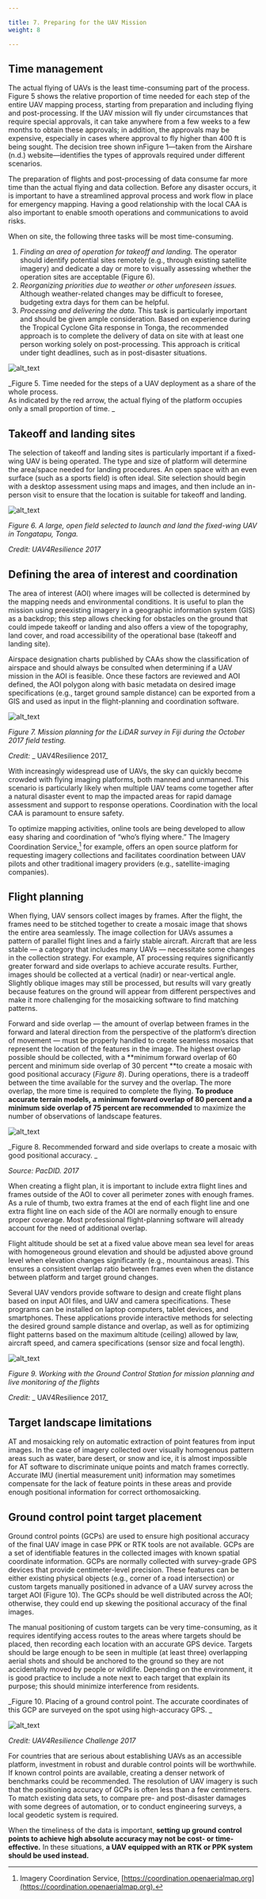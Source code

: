 ```yaml
---

title: 7. Preparing for the UAV Mission
weight: 8

---
```





## Time management

The actual flying of UAVs is the least time-consuming part of the process. Figure 5 shows the relative proportion of time needed for each step of the entire UAV mapping process, starting from preparation and including flying and post-processing. If the UAV mission will fly under circumstances that require special approvals, it can take anywhere from a few weeks to a few months to obtain these approvals; in addition, the approvals may be expensive, especially in cases where approval to fly higher than 400 ft is being sought. The decision tree shown inFigure 1—taken from the Airshare (n.d.) website—identifies the types of approvals required under different scenarios. 

The preparation of flights and post-processing of data consume far more time than the actual flying and data collection. Before any disaster occurs, it is important to have a streamlined approval process and work flow in place for emergency mapping. Having a good relationship with the local CAA is also important to enable smooth operations and communications to avoid risks. 

When on site, the following three tasks will be most time-consuming.  



1. _Finding an area of operation for takeoff and landing._ The operator should identify potential sites remotely (e.g., through existing satellite imagery) and dedicate a day or more to visually assessing whether the operation sites are acceptable (Figure 6).
2. _Reorganizing priorities due to weather or other unforeseen issues._ Although weather-related changes may be difficult to foresee, budgeting extra days for them can be helpful.
3. _Processing and delivering the data._ This task is particularly important and should be given ample consideration. Based on experience during the Tropical Cyclone Gita response in Tonga, the recommended approach is to complete the delivery of data on site with at least one person working solely on post-processing. This approach is critical under tight deadlines, such as in post-disaster situations. 

![alt_text](/images/Technical-Guidelines7.png)


_Figure 5. Time needed for the steps of a UAV deployment as a share of the whole process.   \
As indicated by the red arrow, the actual flying of the platform occupies only a small proportion of time.   _


## Takeoff and landing sites 

The selection of takeoff and landing sites is particularly important if a fixed-wing UAV is being operated. The type and size of platform will determine the area/space needed for landing procedures. An open space with an even surface (such as a sports field) is often ideal. Site selection should begin with a desktop assessment using maps and images, and then include an in-person visit to ensure that the location is suitable for takeoff and landing. 

![alt_text](/images/Technical-Guidelines8.png)


_Figure 6. A large, open field selected to launch and land the fixed-wing UAV in Tongatapu, Tonga._

_Credit:  UAV4Resilience 2017_


## Defining the area of interest and coordination

The area of interest (AOI) where images will be collected is determined by the mapping needs and environmental conditions. It is useful to plan the mission using preexisting imagery in a geographic information system (GIS) as a backdrop; this step allows checking for obstacles on the ground that could impede takeoff or landing and also offers a view of the topography, land cover, and road accessibility of the operational base (takeoff and landing site). 

Airspace designation charts published by CAAs show the classification of airspace and should always be consulted when determining if a UAV mission in the AOI is feasible. Once these factors are reviewed and AOI defined, the AOI polygon along with basic metadata on desired image specifications (e.g., target ground sample distance) can be exported from a GIS and used as input in the flight-planning and coordination software.

![alt_text](/images/Technical-Guidelines9.jpg)


_Figure 7. Mission planning for the LiDAR survey in Fiji during the October 2017 field testing._

_Credit:_ _ UAV4Resilience 2017_

With increasingly widespread use of UAVs, the sky can quickly become crowded with flying imaging platforms, both manned and unmanned. This scenario is particularly likely when multiple UAV teams come together after a natural disaster event to map the impacted areas for rapid damage assessment and support to response operations. Coordination with the local CAA is paramount to ensure safety. 

To optimize mapping activities, online tools are being developed to allow easy sharing and coordination of “who’s flying where.” The Imagery Coordination Service,[^13] for example, offers an open source platform for requesting imagery collections and facilitates coordination between UAV pilots and other traditional imagery providers (e.g., satellite-imaging companies). 


## Flight planning

When flying, UAV sensors collect images by frames. After the flight, the frames need to be stitched together to create a mosaic image that shows the entire area seamlessly. The image collection for UAVs assumes a pattern of parallel flight lines and a fairly stable aircraft. Aircraft that are less stable — a category that includes many UAVs — necessitate some changes in the collection strategy. For example, AT processing requires significantly greater forward and side overlaps to achieve accurate results. Further, images should be collected at a vertical (nadir) or near-vertical angle. Slightly oblique images may still be processed, but results will vary greatly because features on the ground will appear from different perspectives and make it more challenging for the mosaicking software to find matching patterns.

Forward and side overlap — the amount of overlap between frames in the forward and lateral direction from the perspective of the platform’s direction of movement — must be properly handled to create seamless mosaics that represent the location of the features in the image. The highest overlap possible should be collected, with a **minimum forward overlap of 60 percent and minimum side overlap of 30 percent **to create a mosaic with good positional accuracy (_Figure 8_). During operations, there is a tradeoff between the time available for the survey and the overlap. The more overlap, the more time is required to complete the flying. **To produce accurate terrain models, a minimum forward overlap of 80 percent and a minimum side overlap of 75 percent are recommended** to maximize the number of observations of landscape features.

![alt_text](/images/Technical-Guidelines10.jpg)


_Figure 8. Recommended forward and side overlaps to create a mosaic with good positional accuracy.  _

_Source:  PacDID. 2017_

When creating a flight plan, it is important to include extra flight lines and frames outside of the AOI to cover all perimeter zones with enough frames. As a rule of thumb, two extra frames at the end of each flight line and one extra flight line on each side of the AOI are normally enough to ensure proper coverage. Most professional flight-planning software will already account for the need of additional overlap.

Flight altitude should be set at a fixed value above mean sea level for areas with homogeneous ground elevation and should be adjusted above ground level when elevation changes significantly (e.g., mountainous areas). This ensures a consistent overlap ratio between frames even when the distance between platform and target ground changes.

Several UAV vendors provide software to design and create flight plans based on input AOI files, and UAV and camera specifications. These programs can be installed on laptop computers, tablet devices, and smartphones. These applications provide interactive methods for selecting the desired ground sample distance and overlap, as well as for optimizing flight patterns based on the maximum altitude (ceiling) allowed by law, aircraft speed, and camera specifications (sensor size and focal length).

![alt_text](/images/Technical-Guidelines11.jpg)


_Figure 9. Working with the Ground Control Station for mission planning and live monitoring of the flights_

_Credit:_ _ UAV4Resilience 2017_


## Target landscape limitations

AT and mosaicking rely on automatic extraction of point features from input images. In the case of imagery collected over visually homogenous pattern areas such as water, bare desert, or snow and ice, it is almost impossible for AT software to discriminate unique points and match frames correctly. Accurate IMU (inertial measurement unit) information may sometimes compensate for the lack of feature points in these areas and provide enough positional information for correct orthomosaicking.


## Ground control point target placement

Ground control points (GCPs) are used to ensure high positional accuracy of the final UAV image in case PPK or RTK tools are not available. GCPs are a set of identifiable features in the collected images with known spatial coordinate information. GCPs are normally collected with survey-grade GPS devices that provide centimeter-level precision. These features can be either existing physical objects (e.g., corner of a road intersection) or custom targets manually positioned in advance of a UAV survey across the target AOI (Figure 10). The GCPs should be well distributed across the AOI; otherwise, they could end up skewing the positional accuracy of the final images. 

The manual positioning of custom targets can be very time-consuming, as it requires identifying access routes to the areas where targets should be placed, then recording each location with an accurate GPS device. Targets should be large enough to be seen in multiple (at least three) overlapping aerial shots and should be anchored to the ground so they are not accidentally moved by people or wildlife. Depending on the environment, it is good practice to include a note next to each target that explain its purpose; this should minimize interference from residents.

_Figure 10. Placing of a ground control point. The accurate coordinates of this GCP are surveyed on the spot using high-accuracy GPS. _

![alt_text](/images/Technical-Guidelines11a.jpg)

_Credit:_  _UAV4Resilience Challenge 2017_

For countries that are serious about establishing UAVs as an accessible platform, investment in robust and durable control points will be worthwhile. If known control points are available, creating a denser network of benchmarks could be recommended. The resolution of UAV imagery is such that the positioning accuracy of GCPs is often less than a few centimeters. To match existing data sets, to compare pre- and post-disaster damages with some degrees of automation, or to conduct engineering surveys, a local geodetic system is required.

When the timeliness of the data is important, **setting up ground control points to achieve** **high absolute accuracy may not be cost- or time-effective.** In these situations, **a UAV equipped with an RTK or PPK system should be used instead.**


[^13]:
     Imagery Coordination Service, [https://coordination.openaerialmap.org](https://coordination.openaerialmap.org)<span style="text-decoration:underline;">.</span> 